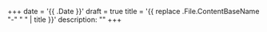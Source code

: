 +++
date = '{{ .Date }}'
draft = true
title = '{{ replace .File.ContentBaseName "-" " " | title }}'
description: ""
+++

